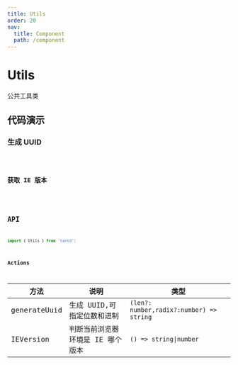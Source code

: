 ```yaml
---
title: Utils
order: 20
nav:
  title: Component
  path: /component
---
```


# Utils

公共工具类

## 代码演示

### 生成 UUID

<code src="../demo/generateUuid.tsx" />

### 获取 IE 版本

<code src="../demo/IEVersion.tsx" />

## API

```typescript
import { Utils } from 'tantd';
```

### Actions

| 方法         | 说明                             | 类型                                     |
| ------------ | -------------------------------- | ---------------------------------------- |
| generateUuid | 生成 UUID,可指定位数和进制       | `(len?: number,radix?:number) => string` |
| IEVersion    | 判断当前浏览器环境是 IE 哪个版本 | `() => string\|number`                   |
